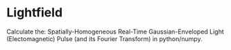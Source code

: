 # Lightfield

Calculate the: Spatially-Homogeneous Real-Time Gaussian-Enveloped Light (Electomagnetic) Pulse (and its Fourier Transform) in python/numpy.
